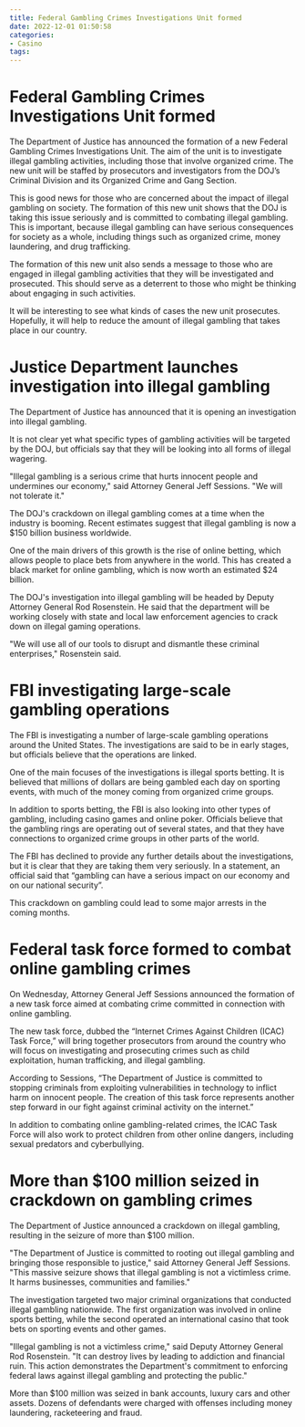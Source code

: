 ```yaml
---
title: Federal Gambling Crimes Investigations Unit formed
date: 2022-12-01 01:50:58
categories:
- Casino
tags:
---
```



#  Federal Gambling Crimes Investigations Unit formed

The Department of Justice has announced the formation of a new Federal Gambling Crimes Investigations Unit. The aim of the unit is to investigate illegal gambling activities, including those that involve organized crime. The new unit will be staffed by prosecutors and investigators from the DOJ’s Criminal Division and its Organized Crime and Gang Section.

This is good news for those who are concerned about the impact of illegal gambling on society. The formation of this new unit shows that the DOJ is taking this issue seriously and is committed to combating illegal gambling. This is important, because illegal gambling can have serious consequences for society as a whole, including things such as organized crime, money laundering, and drug trafficking.

The formation of this new unit also sends a message to those who are engaged in illegal gambling activities that they will be investigated and prosecuted. This should serve as a deterrent to those who might be thinking about engaging in such activities.

It will be interesting to see what kinds of cases the new unit prosecutes. Hopefully, it will help to reduce the amount of illegal gambling that takes place in our country.

#  Justice Department launches investigation into illegal gambling

The Department of Justice has announced that it is opening an investigation into illegal gambling.

It is not clear yet what specific types of gambling activities will be targeted by the DOJ, but officials say that they will be looking into all forms of illegal wagering.

"Illegal gambling is a serious crime that hurts innocent people and undermines our economy," said Attorney General Jeff Sessions. "We will not tolerate it."

The DOJ's crackdown on illegal gambling comes at a time when the industry is booming. Recent estimates suggest that illegal gambling is now a $150 billion business worldwide.

One of the main drivers of this growth is the rise of online betting, which allows people to place bets from anywhere in the world. This has created a black market for online gambling, which is now worth an estimated $24 billion.

The DOJ's investigation into illegal gambling will be headed by Deputy Attorney General Rod Rosenstein. He said that the department will be working closely with state and local law enforcement agencies to crack down on illegal gaming operations.

"We will use all of our tools to disrupt and dismantle these criminal enterprises," Rosenstein said.

#  FBI investigating large-scale gambling operations

The FBI is investigating a number of large-scale gambling operations around the United States. The investigations are said to be in early stages, but officials believe that the operations are linked.

One of the main focuses of the investigations is illegal sports betting. It is believed that millions of dollars are being gambled each day on sporting events, with much of the money coming from organized crime groups.

In addition to sports betting, the FBI is also looking into other types of gambling, including casino games and online poker. Officials believe that the gambling rings are operating out of several states, and that they have connections to organized crime groups in other parts of the world.

The FBI has declined to provide any further details about the investigations, but it is clear that they are taking them very seriously. In a statement, an official said that “gambling can have a serious impact on our economy and on our national security”.

This crackdown on gambling could lead to some major arrests in the coming months.

#  Federal task force formed to combat online gambling crimes

On Wednesday, Attorney General Jeff Sessions announced the formation of a new task force aimed at combating crime committed in connection with online gambling.

The new task force, dubbed the “Internet Crimes Against Children (ICAC) Task Force,” will bring together prosecutors from around the country who will focus on investigating and prosecuting crimes such as child exploitation, human trafficking, and illegal gambling.

According to Sessions, “The Department of Justice is committed to stopping criminals from exploiting vulnerabilities in technology to inflict harm on innocent people. The creation of this task force represents another step forward in our fight against criminal activity on the internet.”

In addition to combating online gambling-related crimes, the ICAC Task Force will also work to protect children from other online dangers, including sexual predators and cyberbullying.

#  More than $100 million seized in crackdown on gambling crimes

The Department of Justice announced a crackdown on illegal gambling, resulting in the seizure of more than $100 million.

"The Department of Justice is committed to rooting out illegal gambling and bringing those responsible to justice," said Attorney General Jeff Sessions. "This massive seizure shows that illegal gambling is not a victimless crime. It harms businesses, communities and families."

The investigation targeted two major criminal organizations that conducted illegal gambling nationwide. The first organization was involved in online sports betting, while the second operated an international casino that took bets on sporting events and other games.

"Illegal gambling is not a victimless crime," said Deputy Attorney General Rod Rosenstein. "It can destroy lives by leading to addiction and financial ruin. This action demonstrates the Department's commitment to enforcing federal laws against illegal gambling and protecting the public."

More than $100 million was seized in bank accounts, luxury cars and other assets. Dozens of defendants were charged with offenses including money laundering, racketeering and fraud.